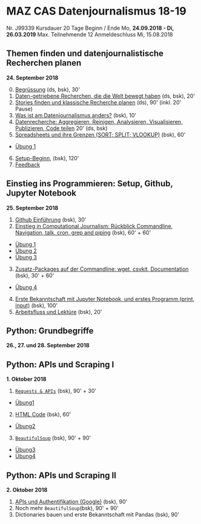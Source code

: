 # MAZ CAS Datenjournalismus 18-19

Nr.	J99339
Kursdauer	20 Tage
Beginn / Ende	Mo, **24.09.2018 - Di, 26.03.2019**
Max. Teilnehmende	12
Anmeldeschluss	Mi, 15.08.2018

## Themen finden und datenjournalistische Recherchen planen
**24. September 2018**

0. [Begrüssung](https://github.com/MAZ-CAS-DDJ/kurs_18_19/blob/master/01%20Themen%20finden%2C%C2%A0Recherche%C2%A0planen/00%20Start.md) (ds, bsk), 30'
1. [Daten-getriebene Recherchen, die die Welt bewegt haben](https://github.com/MAZ-CAS-DDJ/kurs_18_19/blob/master/01%20Themen%20finden%2C%C2%A0Recherche%C2%A0planen/01%20Stories.md) (ds, bsk), 20'
2. [Stories finden und klassische Recherche planen](https://github.com/MAZ-CAS-DDJ/kurs_18_19/blob/master/01%20Themen%20finden%2C%C2%A0Recherche%C2%A0planen/02%20Stories%C2%A0finden.md) (ds), 90' (inkl. 20' Pause)
3. [Was ist am Datenjournalismus anders?](https://github.com/MAZ-CAS-DDJ/kurs_18_19/blob/master/01%20Themen%20finden%2C%C2%A0Recherche%C2%A0planen/03%20Was%C2%A0ist%C2%A0anders%3F.md) (bsk), 10'
4. [Datenrecherche: Aggregieren, Reinigen, Analysieren, Visualisieren, Publizieren, Code teilen](https://github.com/MAZ-CAS-DDJ/kurs_18_19/blob/master/01%20Themen%20finden%2C%C2%A0Recherche%C2%A0planen/04%C2%A0agg%20rei%C2%A0and%C2%A0vis.md) 20' (ds, bsk)
5. [Spreadsheets und ihre Grenzen (SORT; SPLIT; VLOOKUP)](https://github.com/MAZ-CAS-DDJ/kurs_18_19/blob/master/01%20Themen%20finden%2C%C2%A0Recherche%C2%A0planen/05%C2%A0Spreadsheets%20und%20Grenzen.md) (bsk), 60'

- [Übung 1](https://github.com/MAZ-CAS-DDJ/kurs_18_19/blob/master/01%20Themen%20finden%2C%C2%A0Recherche%C2%A0planen/%C3%9Cbung1.md)

6. [Setup-Beginn](https://github.com/MAZ-CAS-DDJ/kurs_18_19/blob/master/01%20Themen%20finden%2C%C2%A0Recherche%C2%A0planen/06%20Setup.md), (bsk), 120'
7. [Feedback](https://github.com/MAZ-CAS-DDJ/kurs_18_19/blob/master/01%20Themen%20finden%2C%C2%A0Recherche%C2%A0planen/07%20Feedback.md)

## Einstieg ins Programmieren: Setup, Github, Jupyter Notebook
**25. September 2018**

1. [Github Einführung](https://github.com/MAZ-CAS-DDJ/kurs_18_19/blob/master/02%20Einstieg%20ins%20Programmieren/01%20Github.md) (bsk), 30'
2. [Einstieg in Computational Journalism: Rückblick Commandline, Navigation, talk, cron, grep and piping](https://github.com/MAZ-CAS-DDJ/kurs_18_19/blob/master/02%20Einstieg%20ins%20Programmieren/02%20Commandline.md) (bsk), 60' + 60'
- [Übung 1](https://github.com/MAZ-CAS-DDJ/kurs_18_19/blob/master/02%20Einstieg%20ins%20Programmieren/%C3%9Cbung1.md)
- [Übung 2](https://github.com/MAZ-CAS-DDJ/kurs_18_19/blob/master/02%20Einstieg%20ins%20Programmieren/%C3%9Cbung2.md)
- [Übung 3](https://github.com/MAZ-CAS-DDJ/kurs_18_19/blob/master/02%20Einstieg%20ins%20Programmieren/%C3%9Cbung3.md)
3. [Zusatz-Packages auf der Commandline: wget, csvkit, Documentation](https://github.com/MAZ-CAS-DDJ/kurs_18_19/blob/master/02%20Einstieg%20ins%20Programmieren/03%20Weitere%20Zusatz-Packages.md) (bsk), 30' + 60'
- [Übung 4](https://github.com/MAZ-CAS-DDJ/kurs_18_19/blob/master/02%20Einstieg%20ins%20Programmieren/%C3%9Cbung4.md)
4. [Erste Bekanntschaft mit Jupyter Notebook, und erstes Programm (print, input)](https://github.com/MAZ-CAS-DDJ/kurs_18_19/blob/master/02%20Einstieg%20ins%20Programmieren/04%20Jupyter.md) (bsk), 100'
5. [Arbeitsfluss und Lektüre](https://github.com/MAZ-CAS-DDJ/kurs_18_19/blob/master/02%20Einstieg%20ins%20Programmieren/05%20Arbeitsfluss.md) (bsk), 20'

## Python: Grundbegriffe
**26., 27. und 28. September 2018**

## Python: APIs und Scraping I
**1. Oktober 2018**

1. [```Requests & APIs```](https://github.com/MAZ-CAS-DDJ/kurs_18_19/blob/master/06%20APIs%2C%20Scraping%20I/01%20Requests.ipynb) (bsk), 90' + 30'
- [Übung1](https://github.com/MAZ-CAS-DDJ/kurs_18_19/blob/master/06%20APIs%2C%20Scraping%20I/%C3%9Cbung1.ipynb)
2. [HTML Code](https://github.com/MAZ-CAS-DDJ/kurs_18_19/blob/master/06%20APIs%2C%20Scraping%20I/02%20HTML%20Code.htm) (bsk), 60'
- [Übung2](https://github.com/MAZ-CAS-DDJ/kurs_18_19/blob/master/06%20APIs%2C%20Scraping%20I/02%20Anatomie_einer_Website.pdf)
3. [```BeautifulSoup```](https://github.com/MAZ-CAS-DDJ/kurs_18_19/blob/master/06%20APIs%2C%20Scraping%20I/03%20BeautifulSoup%20.ipynb) (bsk), 90' + 90'
- [Übung3](https://github.com/MAZ-CAS-DDJ/kurs_18_19/blob/master/06%20APIs%2C%20Scraping%20I/%C3%9Cbung3.ipynb)
- [Übung4](https://github.com/MAZ-CAS-DDJ/kurs_18_19/blob/master/06%20APIs%2C%20Scraping%20I/%C3%9Cbung4.ipynb)

## Python: APIs und Scraping II
**2. Oktober 2018**

1. [APIs und Authentifikation (Google)](https://github.com/MAZ-CAS-DDJ/kurs_18_19/blob/master/07%C2%A0APIs%2C%20Scraping%20II/APIs%20und%20Authentifikation%20(Google%20API).ipynb) (bsk), 90'
2. Noch mehr ```BeautifulSoup```(bsk), 90' + 90'
3. Dictionaries bauen und erste Bekanntschaft mit Pandas (bsk), 90'
